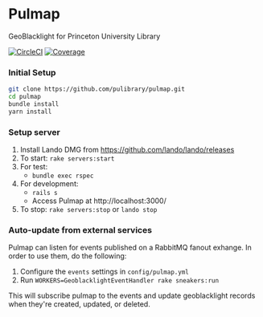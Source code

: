 Pulmap
======

GeoBlacklight for Princeton University Library

[![CircleCI](https://circleci.com/gh/pulibrary/pulmap.svg?style=svg)](https://circleci.com/gh/pulibrary/pulmap)
[![Coverage](https://circleci.com/api/v1.1/project/github/pulibrary/pulmap/latest/artifacts/0/coverage/badge.svg?branch=main
)](https://github.com/pulibrary/pulmap)


### Initial Setup
```sh
git clone https://github.com/pulibrary/pulmap.git
cd pulmap
bundle install
yarn install
```

### Setup server

1. Install Lando DMG from https://github.com/lando/lando/releases
1. To start: `rake servers:start`
1. For test:
   - `bundle exec rspec`
1. For development:
   - `rails s`
   - Access Pulmap at http://localhost:3000/
1. To stop: `rake servers:stop` or `lando stop`

### Auto-update from external services

Pulmap can listen for events published on a RabbitMQ fanout exhange. In order to use them, do the
following:

1. Configure the `events` settings in `config/pulmap.yml`
2. Run `WORKERS=GeoblacklightEventHandler rake sneakers:run`

This will subscribe pulmap to the events and update geoblacklight records when they're
created, updated, or deleted.
